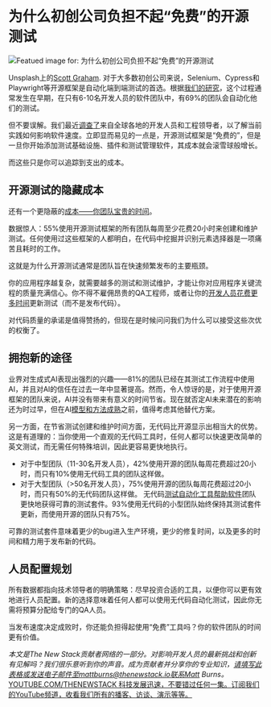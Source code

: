 # 为什么初创公司负担不起“免费”的开源测试

![Featued image for: 为什么初创公司负担不起“免费”的开源测试](https://cdn.thenewstack.io/media/2024/11/b7b51087-scott-graham-5fnmwej4taa-unsplash-1-1024x683.jpg)

Unsplash上的[Scott Graham](https://unsplash.com/@homajob?utm_content=creditCopyText&utm_medium=referral&utm_source=unsplash).
对于大多数初创公司来说，Selenium、Cypress和Playwright等开源框架是自动化端到端测试的首选。根据[我们的研究](https://www.rainforestqa.com/state-of-test-automation-2024)，这个过程通常发生在早期，在只有6-10名开发人员的软件团队中，有69%的团队会自动化他们的测试。

但不要误解。我们最近[调查了](https://3f88e834.streaklinks.com/CNMvUqKiouhZax-ddgBX5env/https%3A%2F%2Fwww.rainforestqa.com%2Fstate-of-test-automation-2024)来自全球各地的开发人员和工程领导者，以了解当前实践如何影响软件速度。立即显而易见的一点是，开源测试框架是“免费的”，但是一旦你开始添加测试基础设施、插件和测试管理软件，其成本就会滚雪球般增长。

而这些只是你可以追踪到支出的成本。

## 开源测试的隐藏成本

还有一个更隐蔽的[成本——你团队宝贵的时间](https://thenewstack.io/qa-why-observability-data-sampling-can-cost-devops-teams-time-and-money/)。

数据惊人：55%使用开源测试框架的所有团队每周至少花费20小时来创建和维护测试。任何使用过这些框架的人都明白，在代码中挖掘并识别元素选择器是一项痛苦且耗时的工作。

这就是为什么开源测试通常是团队旨在快速频繁发布的主要瓶颈。

你的应用程序越复杂，就需要越多的测试和测试维护，才能让你对应用程序关键流程的质量充满信心。你不得不雇佣昂贵的QA工程师，或者让你的[开发人员花费更多时间](https://thenewstack.io/why-traditional-logging-and-observability-waste-developer-time/)更新测试（而不是发布代码）。

对代码质量的承诺是值得赞扬的，但现在是时候问问我们为什么可以接受这些次优的权衡了。

## 拥抱新的途径

业界对生成式AI表现出强烈的兴趣——81%的团队已经在其测试工作流程中使用AI，并且对AI的信任在过去一年中显著提高。然而，令人惊讶的是，对于使用开源框架的团队来说，AI并没有带来有意义的时间节省。现在就否定AI未来潜在的影响还为时过早，但在AI[模型和方法成熟](https://thenewstack.io/kubernetes-maturity-model-your-expected-business-outcomes/)之前，值得考虑其他替代方案。

另一方面，在节省测试创建和维护时间方面，无代码比开源显示出相当大的优势。这是有道理的：当你使用一个直观的无代码工具时，任何人都可以快速更改简单的英文测试，而无需任何特殊培训，因此更容易更快地执行。

- 对于中型团队（11-30名开发人员），42%使用开源的团队每周花费超过20小时，而只有10%使用无代码工具的团队这样做。
- 对于大型团队（>50名开发人员），75%使用开源的团队每周花费超过20小时，而只有50%的无代码团队这样做。
无代码[测试自动化工具帮助软件](https://thenewstack.io/no-time-for-test-automation/)团队更快地获得可靠的测试套件。93%使用无代码的小型团队始终保持其测试套件更新，而使用开源的团队只有75%。

可靠的测试套件意味着更少的bug进入生产环境，更少的修复时间，以及更多的时间和精力用于发布新的代码。

## 人员配置规划

所有数据都指向技术领导者的明确策略：尽早投资合适的工具，以便你可以更有效地进行人员配置。新的选择意味着任何人都可以使用无代码自动化测试，因此你无需将预算分配给专门的QA人员。

当发布速度决定成败时，你还能负担得起使用“免费”工具吗？你的软件团队的时间更有价值。

*本文是The New Stack贡献者网络的一部分。对影响开发人员的最新挑战和创新有见解吗？我们很乐意听到你的声音。成为贡献者并分享你的专业知识，请填写此表格或发送电子邮件至mattburns@thenewstack.io联系Matt Burns。*
[YOUTUBE.COM/THENEWSTACK 科技发展迅速，不要错过任何一集。订阅我们的YouTube频道，收看我们所有的播客、访谈、演示等等。](https://youtube.com/thenewstack?sub_confirmation=1)